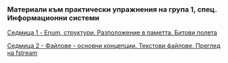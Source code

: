 ### Материали към практически упражнения на група 1, спец. Информационни системи

[Седмица 1 - Enum, структури. Разположение в паметта. Битови полета](https://github.com/peshe/OOP-2022/tree/main/practics/Information%20Systems/1/Week01)

[Седмица 2 - Файлове - основни концепции. Текстови файлове. Преглед на fstream](https://github.com/peshe/OOP-2022/tree/main/practics/Information%20Systems/1/Week02)

